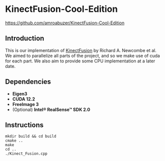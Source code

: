 # KinectFusion-Cool-Edition
https://github.com/amroabuzer/KinectFusion-Cool-Edition
## Introduction
This is our implementation of [KinectFusion](https://www.microsoft.com/en-us/research/wp-content/uploads/2016/02/ismar2011.pdf) by Richard A. Newcombe et al. 
We aimed to parallelize all parts of the project, and so we make use of cuda for each part. We also aim to provide some CPU implementation at a later date. 

## Dependencies

- **Eigen3** 
- **CUDA 12.2**
- **FreeImage 3**
- (Optional) **Intel® RealSense™ SDK 2.0**

## Instructions
```
mkdir build && cd build
cmake ..
make
cd ..
./Kinect_Fusion.cpp
```
